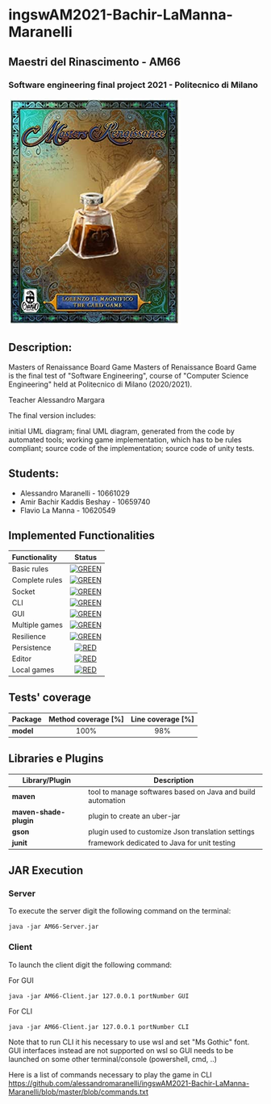 # ingswAM2021-Bachir-LaManna-Maranelli
## Maestri del Rinascimento - AM66
### Software engineering final project 2021 - Politecnico di Milano

![alt text](https://github.com/alessandromaranelli/ingswAM2021-Bachir-LaManna-Maranelli/blob/master/blob/copertina.jpg)

## Description:
Masters of Renaissance Board Game
Masters of Renaissance Board Game is the final test of "Software Engineering", course of "Computer Science Engineering" held at Politecnico di Milano (2020/2021).

Teacher Alessandro Margara

The final version includes:

  initial UML diagram;
  final UML diagram, generated from the code by automated tools;
  working game implementation, which has to be rules compliant;
  source code of the implementation;
  source code of unity tests.

## Students:
* Alessandro Maranelli - 10661029
* Amir Bachir Kaddis Beshay - 10659740
* Flavio La Manna - 10620549


## Implemented Functionalities
| Functionality | Status |
|:-----------------------|:------------------------------------:|
| Basic rules | [![GREEN](http://placehold.it/15/44bb44/44bb44)]() |
| Complete rules | [![GREEN](http://placehold.it/15/44bb44/44bb44)]() |
| Socket |[![GREEN](http://placehold.it/15/44bb44/44bb44)]()|
| CLI | [![GREEN](http://placehold.it/15/44bb44/44bb44)]() |
| GUI |[![GREEN](http://placehold.it/15/44bb44/44bb44)]()|
| Multiple games | [![GREEN](http://placehold.it/15/44bb44/44bb44)]()|
| Resilience | [![GREEN](http://placehold.it/15/44bb44/44bb44)]()|
| Persistence | [![RED](http://placehold.it/15/f03c15/f03c15)]() |
| Editor | [![RED](http://placehold.it/15/f03c15/f03c15)]() |
| Local games | [![RED](http://placehold.it/15/f03c15/f03c15)]() |

## Tests' coverage
|Package|Method coverage [%]|Line coverage [%]|
|--------------|:------------:|:-----------------:|
|__model__|100%|98%|


## Libraries e Plugins
|Library/Plugin|Description|
|--------------|-----------|
|__maven__|tool to manage softwares based on Java and build automation|
|__maven-shade-plugin__|plugin to create an uber-jar|
|__gson__|plugin used to customize Json translation settings|
|__junit__|framework dedicated to Java for unit testing|



## JAR Execution
### Server

To execute the server digit the following command on the terminal:

```
java -jar AM66-Server.jar 
```


### Client

To launch the client digit the following command: 

For GUI
```
java -jar AM66-Client.jar 127.0.0.1 portNumber GUI 
```
For CLI
```
java -jar AM66-Client.jar 127.0.0.1 portNumber CLI 
```
Note that to run CLI it his necessary to use wsl and set "Ms Gothic" font.
GUI interfaces instead are not supported on wsl so GUI needs to be launched on some other terminal/console (powershell, cmd, ..)


Here is a list of commands necessary to play the game in CLI
https://github.com/alessandromaranelli/ingswAM2021-Bachir-LaManna-Maranelli/blob/master/blob/commands.txt
